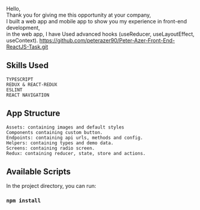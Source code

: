 Hello, <br/>
Thank you for giving me this opportunity at your company,<br/>
I built a web app and mobile app to show you my experience in front-end development,<br/>
in the web app, I have Used advanced hooks (useReducer, useLayoutEffect, useContext).
https://github.com/peterazer90/Peter-Azer-Front-End-ReactJS-Task.git
## Skills Used
    TYPESCRIPT
    REDUX & REACT-REDUX
    ESLINT
    REACT NAVIGATION

## App Structure
    Assets: containing images and default styles
    Components containing custom button.
    Endpoints: containing api urls, methods and config.
    Helpers: containing types and demo data.
    Screens: containing radio screen.
    Redux: containing reducer, state, store and actions.

## Available Scripts

In the project directory, you can run:
### `npm install`
